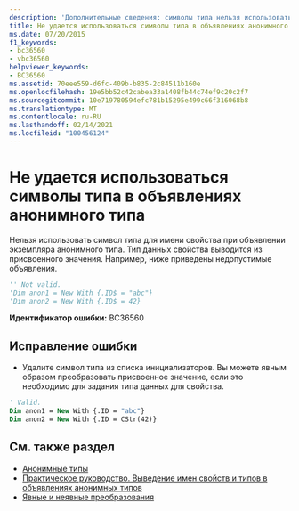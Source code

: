 ```yaml
---
description: 'Дополнительные сведения: символы типа нельзя использовать в объявлениях анонимного типа'
title: Не удается использоваться символы типа в объявлениях анонимного типа
ms.date: 07/20/2015
f1_keywords:
- bc36560
- vbc36560
helpviewer_keywords:
- BC36560
ms.assetid: 70eee559-d6fc-409b-b835-2c84511b160e
ms.openlocfilehash: 19e5bb52c42cabea33a1408fb44c74ef9c20c2f7
ms.sourcegitcommit: 10e719780594efc781b15295e499c66f316068b8
ms.translationtype: MT
ms.contentlocale: ru-RU
ms.lasthandoff: 02/14/2021
ms.locfileid: "100456124"
---
```

# <a name="type-characters-cannot-be-used-in-anonymous-type-declarations"></a>Не удается использоваться символы типа в объявлениях анонимного типа

Нельзя использовать символ типа для имени свойства при объявлении экземпляра анонимного типа. Тип данных свойства выводится из присвоенного значения. Например, ниже приведены недопустимые объявления.  
  
```vb  
'' Not valid.  
'Dim anon1 = New With {.ID$ = "abc"}  
'Dim anon2 = New With {.ID$ = 42}  
```  
  
 **Идентификатор ошибки:** BC36560  
  
## <a name="to-correct-this-error"></a>Исправление ошибки  
  
- Удалите символ типа из списка инициализаторов. Вы можете явным образом преобразовать присвоенное значение, если это необходимо для задания типа данных для свойства.  
  
```vb  
' Valid.  
Dim anon1 = New With {.ID = "abc"}  
Dim anon2 = New With {.ID = CStr(42)}  
```  
  
## <a name="see-also"></a>См. также раздел

- [Анонимные типы](../programming-guide/language-features/objects-and-classes/anonymous-types.md)
- [Практическое руководство. Выведение имен свойств и типов в объявлениях анонимных типов](../programming-guide/language-features/objects-and-classes/how-to-infer-property-names-and-types-in-anonymous-type-declarations.md)
- [Явные и неявные преобразования](../programming-guide/language-features/data-types/implicit-and-explicit-conversions.md)
